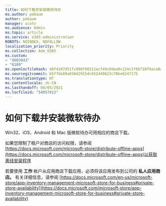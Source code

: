 ```yaml
---
title: 如何下载并安装微软待办
ms.author: pebaum
author: pebaum
manager: scotv
ms.audience: Admin
ms.topic: article
ms.service: o365-administration
ROBOTS: NOINDEX, NOFOLLOW
localization_priority: Priority
ms.collection: Adm_O365
ms.custom:
- "9003043"
- "6109"
ms.openlocfilehash: 40f4107d51fc090f00311ecf49c0dea0c224c1f6bf10f9aca0a0e04931e91e11
ms.sourcegitcommit: b5f7da89a650d2915dc652449623c78be6247175
ms.translationtype: HT
ms.contentlocale: zh-CN
ms.lasthandoff: 08/05/2021
ms.locfileid: "54057812"
---
```

# <a name="how-to-download-and-install-microsoft-to-do"></a>如何下载并安装微软待办

Win32、iOS、Android 和 Mac 版微软待办可用相应的商店下载。

如果您限制了租户对商店的访问权限，请参阅[https://docs.microsoft.com/microsoft-store/distribute-offline-apps](https://docs.microsoft.com/microsoft-store/distribute-offline-apps)以获取离线安装程序

若要使用 **工作** 帐户从应用商店下载应用，必须将该应用发布到公司的 **私人应用商店。** 有关详细信息，请参阅 [https://docs.microsoft.com/en-us/microsoft-store/app-inventory-management-microsoft-store-for-business#private-store-availability](https://docs.microsoft.com/microsoft-store/app-inventory-management-microsoft-store-for-business#private-store-availability)